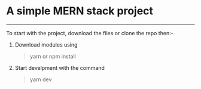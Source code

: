 # A simple MERN stack project
***

To start with the project, download the files or clone the repo then:-

1. Download modules using 
    > yarn or npm install

2. Start develpment with the command
    > yarn dev
